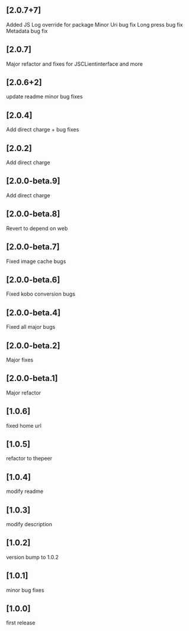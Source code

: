 ## [2.0.7+7]

Added JS Log override for package
Minor Uri bug fix
Long press bug fix
Metadata bug fix

## [2.0.7]

Major refactor and fixes for JSCLientinterface and more

## [2.0.6+2]

update readme
minor bug fixes

## [2.0.4]

Add direct charge + bug fixes

## [2.0.2]

Add direct charge

## [2.0.0-beta.9]

Add direct charge

## [2.0.0-beta.8]

Revert to depend on web

## [2.0.0-beta.7]

Fixed image cache bugs

## [2.0.0-beta.6]

Fixed kobo conversion bugs

## [2.0.0-beta.4]

Fixed all major bugs

## [2.0.0-beta.2]

Major fixes

## [2.0.0-beta.1]

Major refactor

## [1.0.6]

fixed home url

## [1.0.5]

refactor to thepeer

## [1.0.4]

modify readme

## [1.0.3]

modify description

## [1.0.2]

version bump to 1.0.2

## [1.0.1]

minor bug fixes

## [1.0.0]

first release
